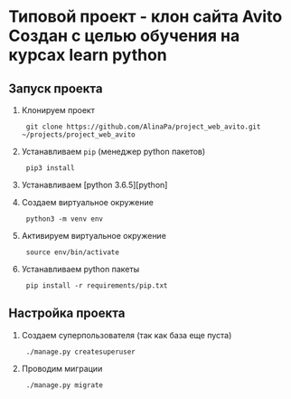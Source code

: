 **Типовой проект - клон сайта Avito**
Создан с целью обучения на курсах learn python
=======

## Запуск проекта
1. Клонируем проект

        git clone https://github.com/AlinaPa/project_web_avito.git ~/projects/project_web_avito
    
2. Устанавливаем `pip` (менеджер python пакетов)

        pip3 install
     
3. Устанавливаем [python 3.6.5][python]

4. Создаем виртуальное окружение

        python3 -m venv env

5. Активируем виртуальное окружение

        source env/bin/activate

6. Устанавливаем python пакеты

        pip install -r requirements/pip.txt
        

## Настройка проекта
1. Создаем суперпользователя (так как база еще пуста)

        ./manage.py createsuperuser

2. Проводим миграции

        ./manage.py migrate